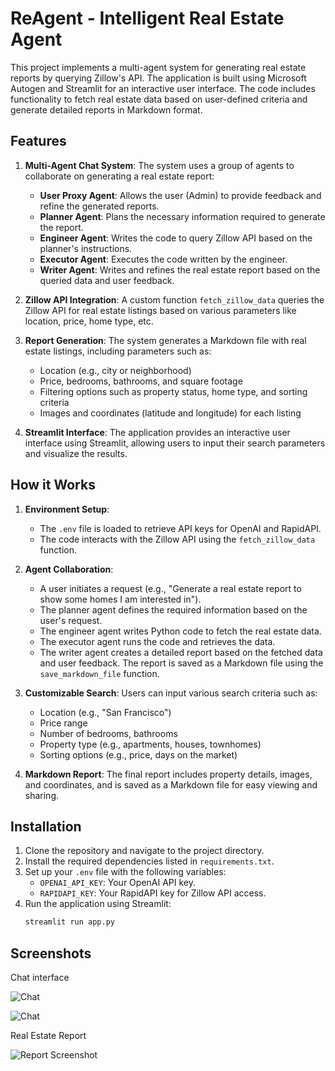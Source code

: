 # ReAgent - Intelligent Real Estate Agent



This project implements a multi-agent system for generating real estate reports by querying Zillow's API. The application is built using Microsoft Autogen and Streamlit for an interactive user interface. The code includes functionality to fetch real estate data based on user-defined criteria and generate detailed reports in Markdown format. 


## Features

1. **Multi-Agent Chat System**: The system uses a group of agents to collaborate on generating a real estate report:
    - **User Proxy Agent**: Allows the user (Admin) to provide feedback and refine the generated reports.
    - **Planner Agent**: Plans the necessary information required to generate the report.
    - **Engineer Agent**: Writes the code to query Zillow API based on the planner's instructions.
    - **Executor Agent**: Executes the code written by the engineer.
    - **Writer Agent**: Writes and refines the real estate report based on the queried data and user feedback.

2. **Zillow API Integration**: A custom function `fetch_zillow_data` queries the Zillow API for real estate listings based on various parameters like location, price, home type, etc.

3. **Report Generation**: The system generates a Markdown file with real estate listings, including parameters such as:
    - Location (e.g., city or neighborhood)
    - Price, bedrooms, bathrooms, and square footage
    - Filtering options such as property status, home type, and sorting criteria
    - Images and coordinates (latitude and longitude) for each listing

4. **Streamlit Interface**: The application provides an interactive user interface using Streamlit, allowing users to input their search parameters and visualize the results.

## How it Works

1. **Environment Setup**:
    - The `.env` file is loaded to retrieve API keys for OpenAI and RapidAPI.
    - The code interacts with the Zillow API using the `fetch_zillow_data` function.

2. **Agent Collaboration**:
    - A user initiates a request (e.g., "Generate a real estate report to show some homes I am interested in").
    - The planner agent defines the required information based on the user's request.
    - The engineer agent writes Python code to fetch the real estate data.
    - The executor agent runs the code and retrieves the data.
    - The writer agent creates a detailed report based on the fetched data and user feedback. The report is saved as a Markdown file using the `save_markdown_file` function.

3. **Customizable Search**: Users can input various search criteria such as:
    - Location (e.g., "San Francisco")
    - Price range
    - Number of bedrooms, bathrooms
    - Property type (e.g., apartments, houses, townhomes)
    - Sorting options (e.g., price, days on the market)
    
4. **Markdown Report**: The final report includes property details, images, and coordinates, and is saved as a Markdown file for easy viewing and sharing.

## Installation

1. Clone the repository and navigate to the project directory.
2. Install the required dependencies listed in `requirements.txt`.
3. Set up your `.env` file with the following variables:
    - `OPENAI_API_KEY`: Your OpenAI API key.
    - `RAPIDAPI_KEY`: Your RapidAPI key for Zillow API access.
4. Run the application using Streamlit:
   ```bash
   streamlit run app.py

## Screenshots

Chat interface

![Chat](https://github.com/dcflorencio/REAgent/blob/main/SS1.JPG)

![Chat](https://github.com/dcflorencio/REAgent/blob/main/SS2.JPG)

Real Estate Report

![Report Screenshot](https://github.com/dcflorencio/REAgent/blob/main/report.JPG)
